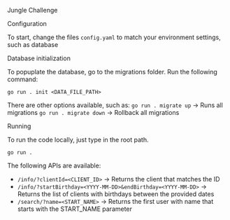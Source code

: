 Jungle Challenge

Configuration

To start, change the files `config.yaml` to match your environment settings, such as database

Database initialization

To popuplate the database, go to the migrations folder. Run the following command:

`go run . init <DATA_FILE_PATH>`

There are other options available, such as:
`go run . migrate up` -> Runs all migrations
`go run . migrate down` -> Rollback all migrations

Running

To run the code locally, just type in the root path.

`go run .`

The following APIs are available:

- `/info/?clientId=<CLIENT_ID>` -> Returns the client that matches the ID
- `/info/?startBirthday=<YYYY-MM-DD>&endBirthday=<YYYY-MM-DD>` -> Returns the list of clients with birthdays between the provided dates
- `/search/?name=<START_NAME>` -> Returns the first user with name that starts with the START_NAME parameter
